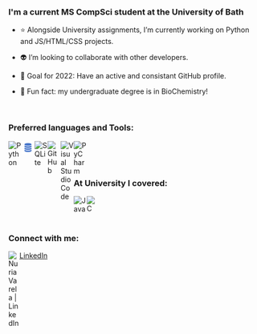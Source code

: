 
### I'm a current MS CompSci student at the University of Bath



- ⭐️ Alongside University assignments, I’m currently working on Python and JS/HTML/CSS projects.



- 👽 I’m looking to collaborate with other developers.



- 🌌 Goal for 2022: Have an active and consistant GitHub profile.



- 🌋 Fun fact: my undergraduate degree is in BioChemistry!







<br />







### Preferred languages and Tools:







<img align="left" alt="Python" width="26px" src="https://upload.wikimedia.org/wikipedia/commons/c/c3/Python-logo-notext.svg" />


<img align="left" alt="SQL" width="26px" src="https://raw.githubusercontent.com/github/explore/80688e429a7d4ef2fca1e82350fe8e3517d3494d/topics/sql/sql.png" />


<img align="left" alt="SQLite" width="26px" src="https://upload.wikimedia.org/wikipedia/commons/9/97/Sqlite-square-icon.svg" />


<img align="left" alt="GitHub" width="26px" src="https://upload.wikimedia.org/wikipedia/commons/a/ae/Github-desktop-logo-symbol.svg" />


<img align="left" alt="Visual Studio Code" width="26px" src="https://user-images.githubusercontent.com/674621/71187801-14e60a80-2280-11ea-94c9-e56576f76baf.png" />


<img align="left" alt="PyCharm" width="26px" src="https://upload.wikimedia.org/wikipedia/commons/1/1d/PyCharm_Icon.svg" />







<br />



<br />



<br />







### At University I covered:

<img align="left" alt="Java" width="26px" src="https://upload.wikimedia.org/wikipedia/en/3/30/Java_programming_language_logo.svg" />


<img align="left" alt="C" width="26px" src="https://upload.wikimedia.org/wikipedia/commons/3/35/The_C_Programming_Language_logo.svg" />

<br />



<br />



<br />







### Connect with me:



<img align="left" alt="Nuria Varela | LinkedIn" width="22px" src="https://upload.wikimedia.org/wikipedia/commons/f/f8/LinkedIn_icon_circle.svg" /> [LinkedIn]







<br />







[LinkedIn]: https://www.linkedin.com/in/nuriavarela/